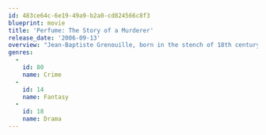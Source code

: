 ```yaml
---
id: 483ce64c-6e19-49a9-b2a0-cd824566c8f3
blueprint: movie
title: 'Perfume: The Story of a Murderer'
release_date: '2006-09-13'
overview: "Jean-Baptiste Grenouille, born in the stench of 18th century Paris, develops a superior olfactory sense, which he uses to create the world's finest perfumes. However, his work takes a dark turn as he tries to preserve scents in the search for the ultimate perfume."
genres:
  -
    id: 80
    name: Crime
  -
    id: 14
    name: Fantasy
  -
    id: 18
    name: Drama
---
```

